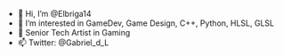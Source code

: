 - 👋 Hi, I’m @Elbriga14
- 👀 I’m interested in GameDev, Game Design, C++, Python, HLSL, GLSL
- 👔 Senior Tech Artist in Gaming
- 📫 Twitter: @Gabriel_d_L

<!---
Elbriga14/Elbriga14 is a ✨ special ✨ repository because its `README.md` (this file) appears on your GitHub profile.
You can click the Preview link to take a look at your changes.
--->
